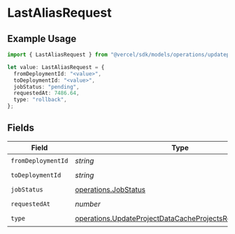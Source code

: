 # LastAliasRequest

## Example Usage

```typescript
import { LastAliasRequest } from "@vercel/sdk/models/operations/updateprojectdatacache.js";

let value: LastAliasRequest = {
  fromDeploymentId: "<value>",
  toDeploymentId: "<value>",
  jobStatus: "pending",
  requestedAt: 7486.64,
  type: "rollback",
};
```

## Fields

| Field                                                                                                                                | Type                                                                                                                                 | Required                                                                                                                             | Description                                                                                                                          |
| ------------------------------------------------------------------------------------------------------------------------------------ | ------------------------------------------------------------------------------------------------------------------------------------ | ------------------------------------------------------------------------------------------------------------------------------------ | ------------------------------------------------------------------------------------------------------------------------------------ |
| `fromDeploymentId`                                                                                                                   | *string*                                                                                                                             | :heavy_check_mark:                                                                                                                   | N/A                                                                                                                                  |
| `toDeploymentId`                                                                                                                     | *string*                                                                                                                             | :heavy_check_mark:                                                                                                                   | N/A                                                                                                                                  |
| `jobStatus`                                                                                                                          | [operations.JobStatus](../../models/operations/jobstatus.md)                                                                         | :heavy_check_mark:                                                                                                                   | N/A                                                                                                                                  |
| `requestedAt`                                                                                                                        | *number*                                                                                                                             | :heavy_check_mark:                                                                                                                   | N/A                                                                                                                                  |
| `type`                                                                                                                               | [operations.UpdateProjectDataCacheProjectsResponse200Type](../../models/operations/updateprojectdatacacheprojectsresponse200type.md) | :heavy_check_mark:                                                                                                                   | N/A                                                                                                                                  |